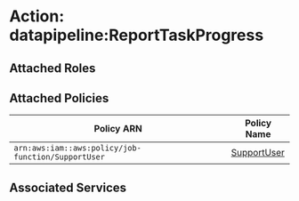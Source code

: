 # Action: datapipeline:ReportTaskProgress

## Attached Roles

## Attached Policies

| Policy ARN | Policy Name |
|------------|-------------|
| `arn:aws:iam::aws:policy/job-function/SupportUser` | [SupportUser](../policies.md#supportuser) |

## Associated Services

